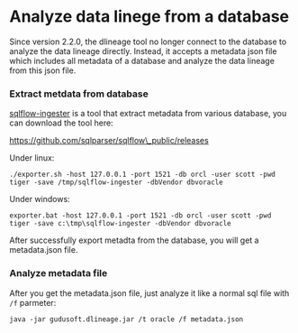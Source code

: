 # Analyze data linege from a database

Since version 2.2.0, the dlineage tool no longer connect to the database to analyze the data lineage directly. Instead, it accepts a metadata json file which includes all metadata of a database and analyze the data lineage from this json file.

### Extract metdata from database

[sqlflow-ingester](https://github.com/sqlparser/sqlflow\_public/releases) is a tool that extract metadata from various database, you can download the tool here:

https://github.com/sqlparser/sqlflow\_public/releases

Under linux:

```
./exporter.sh -host 127.0.0.1 -port 1521 -db orcl -user scott -pwd tiger -save /tmp/sqlflow-ingester -dbVendor dbvoracle
```

Under windows:

```
exporter.bat -host 127.0.0.1 -port 1521 -db orcl -user scott -pwd tiger -save c:\tmp\sqlflow-ingester -dbVendor dbvoracle
```

After successfully export metadta from the database, you will get a metadata.json file.

### Analyze metadata file

After you get the metadata.json file, just analyze it like a normal sql file with `/f` parmeter:

```
java -jar gudusoft.dlineage.jar /t oracle /f metadata.json
```
